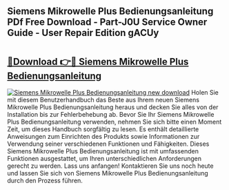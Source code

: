 ## Siemens Mikrowelle Plus Bedienungsanleitung PDf Free Download - Part-J0U Service Owner Guide - User Repair Edition gACUy

# <h2><a href="http://df0q9r.blite.top/?on=Siemens+Mikrowelle+Plus+Bedienungsanleitung">🔗Download 👉🔴 Siemens Mikrowelle Plus Bedienungsanleitung</a></h2>

[![Siemens Mikrowelle Plus Bedienungsanleitung new download](https://i.imgur.com/lujVjoI.png)](http://df0q9r.blite.top/?on=Siemens+Mikrowelle+Plus+Bedienungsanleitung)
Holen Sie mit diesem Benutzerhandbuch das Beste aus Ihrem neuen Siemens Mikrowelle Plus Bedienungsanleitung heraus und decken Sie alles von der Installation bis zur Fehlerbehebung ab. Bevor Sie Ihr Siemens Mikrowelle Plus Bedienungsanleitung verwenden, nehmen Sie sich bitte einen Moment Zeit, um dieses Handbuch sorgfältig zu lesen. Es enthält detaillierte Anweisungen zum Einrichten des Produkts sowie Informationen zur Verwendung seiner verschiedenen Funktionen und Fähigkeiten. Dieses Siemens Mikrowelle Plus Bedienungsanleitung ist mit umfassenden Funktionen ausgestattet, um Ihren unterschiedlichen Anforderungen gerecht zu werden. Lass uns anfangen! Kontaktieren Sie uns noch heute und lassen Sie sich von Siemens Mikrowelle Plus Bedienungsanleitung durch den Prozess führen.
